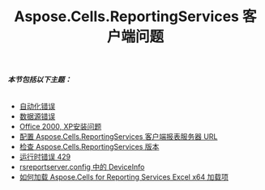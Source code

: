 ﻿---
title: Aspose.Cells.ReportingServices 客户端问题
type: docs
weight: 10
url: /zh/reportingservices/aspose-cells-reportingservices-client-issues/
---
###### **本节包括以下主题：**
- [自动化错误](/cells/zh/reportingservices/automation-error/)
- [数据源错误](/cells/zh/reportingservices/data-source-error/)
- [Office 2000, XP安装问题](/cells/zh/reportingservices/office-2000-xp-installation-question/)
- [配置 Aspose.Cells.ReportingServices 客户端报表服务器 URL](/cells/zh/reportingservices/configuring-aspose-cells-reportingservices-client-report-server-url/)
- [检查 Aspose.Cells.ReportingServices 版本](/cells/zh/reportingservices/checking-the-aspose-cells-reportingservices-version/)
- [运行时错误 429](/cells/zh/reportingservices/runtime-error-429/)
- [rsreportserver.config 中的 DeviceInfo](/cells/zh/reportingservices/deviceinfo-in-rsreportserver-config/)
- [如何加载 Aspose.Cells for Reporting Services Excel x64 加载项](/cells/zh/reportingservices/how-to-load-aspose-cells-for-reporting-services-add-ins-for-excel-x64/)
